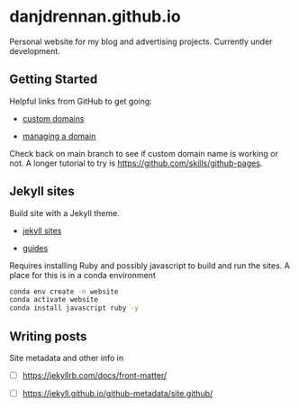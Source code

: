 # danjdrennan.github.io

Personal website for my blog and advertising projects. Currently under
development.

## Getting Started

Helpful links from GitHub to get going:

- [custom
  domains](https://docs.github.com/en/pages/configuring-a-custom-domain-for-your-github-pages-site)

- [managing a
  domain](https://docs.github.com/en/pages/configuring-a-custom-domain-for-your-github-pages-site/managing-a-custom-domain-for-your-github-pages-site)

Check back on main branch to see if custom domain name is working or not.
A longer tutorial to try is https://github.com/skills/github-pages.

## Jekyll sites

Build site with a Jekyll theme.

- [jekyll
  sites](https://docs.github.com/en/pages/setting-up-a-github-pages-site-with-jekyll)

- [guides](https://support.github.com/)

Requires installing Ruby and possibly javascript to build and run the sites. A
place for this is in a conda environment

```bash
conda env create -n website
conda activate website
conda install javascript ruby -y
```

## Writing posts

Site metadata and other info in

- [ ] https://jekyllrb.com/docs/front-matter/
- [ ] https://jekyll.github.io/github-metadata/site.github/

